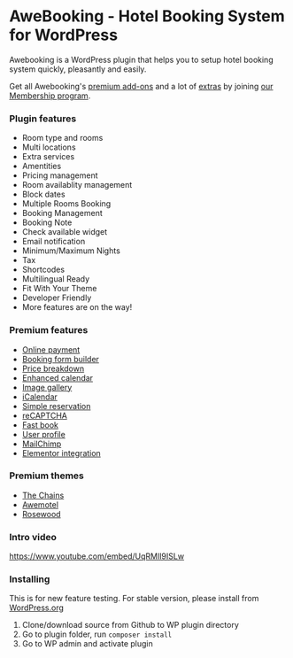 # AweBooking - Hotel Booking System for WordPress

Awebooking is a WordPress plugin that helps you to setup hotel booking system quickly, pleasantly and easily.

Get all Awebooking's [premium add-ons](https://awethemes.com/awebooking) and a lot of [extras](https://awethemes.com/themes) by joining [our Membership program](https://awethemes.com/join).

### Plugin features

* Room type and rooms
* Multi locations
* Extra services
* Amentities
* Pricing management
* Room availablity management
* Block dates
* Multiple Rooms Booking
* Booking Management
* Booking Note
* Check available widget
* Email notification
* Minimum/Maximum Nights
* Tax
* Shortcodes
* Multilingual Ready
* Fit With Your Theme
* Developer Friendly
* More features are on the way!

### Premium features

* [Online payment](https://awethemes.com/awebooking/addon/online-payment)
* [Booking form builder](https://awethemes.com/awebooking/addon/booking-form-builder)
* [Price breakdown](https://awethemes.com/awebooking/addon/price-breakdown)
* [Enhanced calendar](https://awethemes.com/awebooking/addon/enhanced-calendar)
* [Image gallery](https://awethemes.com/awebooking/addon/image-gallery)
* [iCalendar](https://awethemes.com/awebooking/addon/icalendar)
* [Simple reservation](https://awethemes.com/awebooking/addon/simple-reservation)
* [reCAPTCHA](https://awethemes.com/awebooking/addon/recaptcha)
* [Fast book](https://awethemes.com/awebooking/addon/fast-book)
* [User profile](https://awethemes.com/awebooking/addon/user-profile)
* [MailChimp](https://awethemes.com/awebooking/addon/mailchimp)
* [Elementor integration](https://wordpress.org/plugins/awebooking-elementor-integration/)

### Premium themes

* [The Chains](https://awethemes.com/themes/the-chains)
* [Awemotel](https://awethemes.com/themes/awemotel)
* [Rosewood](https://awethemes.com/themes/rosewood)

### Intro video

https://www.youtube.com/embed/UqRMIl9ISLw

### Installing

This is for new feature testing. For stable version, please install from [WordPress.org](https://wordpress.org/plugins/awebooking/)

1. Clone/download source from Github to WP plugin directory
2. Go to plugin folder, run `composer install`
3. Go to WP admin and activate plugin